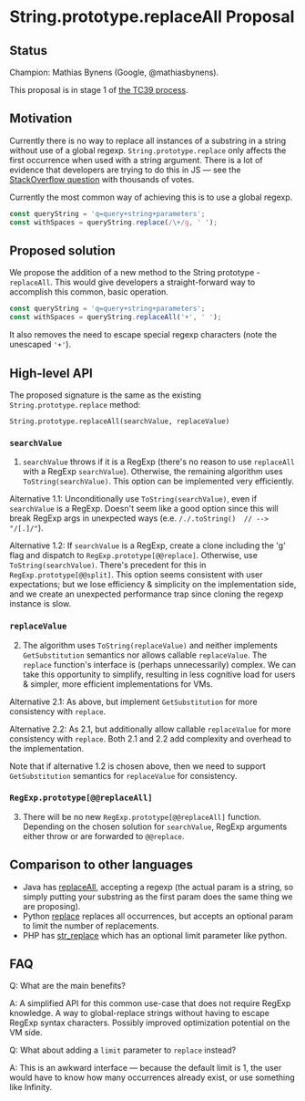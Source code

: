 # String.prototype.replaceAll Proposal

## Status

Champion: Mathias Bynens (Google, @mathiasbynens).

This proposal is in stage 1 of [the TC39 process](https://tc39.github.io/process-document/).


## Motivation

Currently there is no way to replace all instances of a substring in a string without use of a global regexp.
`String.prototype.replace` only affects the first occurrence when used with a string argument. There is a lot of evidence that developers are trying to do this in JS — see the [StackOverflow question](https://stackoverflow.com/questions/1144783/how-to-replace-all-occurrences-of-a-string-in-javascript) with thousands of votes.

Currently the most common way of achieving this is to use a global regexp.

```js
const queryString = 'q=query+string+parameters';
const withSpaces = queryString.replace(/\+/g, ' ');
```

## Proposed solution

We propose the addition of a new method to the String prototype - `replaceAll`. This would give developers a straight-forward way to accomplish this common, basic operation.

```js
const queryString = 'q=query+string+parameters';
const withSpaces = queryString.replaceAll('+', ' ');
```

It also removes the need to escape special regexp characters (note the unescaped `'+'`).

## High-level API

The proposed signature is the same as the existing `String.prototype.replace` method:

`String.prototype.replaceAll(searchValue, replaceValue)`

### `searchValue`

1. `searchValue` throws if it is a RegExp (there's no reason to use `replaceAll` with a RegExp `searchValue`). Otherwise, the remaining algorithm uses `ToString(searchValue)`. This option can be implemented very efficiently.

Alternative 1.1: Unconditionally use `ToString(searchValue)`, even if `searchValue` is a RegExp. Doesn't seem like a good option since this will break RegExp args in unexpected ways (e.e. `/./.toString()  // --> "/[.]/"`).

Alternative 1.2: If `searchValue` is a RegExp, create a clone including the 'g' flag and dispatch to `RegExp.prototype[@@replace]`. Otherwise, use `ToString(searchValue)`. There's precedent for this in `RegExp.prototype[@@split]`. This option seems consistent with user expectations; but we lose efficiency & simplicity on the implementation side, and we create an unexpected performance trap since cloning the regexp instance is slow.

### `replaceValue`

2. The algorithm uses `ToString(replaceValue)` and neither implements `GetSubstitution` semantics nor allows callable `replaceValue`. The `replace` function's interface is (perhaps unnecessarily) complex. We can take this opportunity to simplify, resulting in less cognitive load for users & simpler, more efficient implementations for VMs.

Alternative 2.1: As above, but implement `GetSubstitution` for more consistency with `replace`.

Alternative 2.2: As 2.1, but additionally allow callable `replaceValue` for more consistency with `replace`. Both 2.1 and 2.2 add complexity and overhead to the implementation.

Note that if alternative 1.2 is chosen above, then we need to support `GetSubstitution` semantics for `replaceValue` for consistency.

### `RegExp.prototype[@@replaceAll]`

3. There will be no new `RegExp.prototype[@@replaceAll]` function. Depending on the chosen solution for `searchValue`, RegExp arguments either throw or are forwarded to `@@replace`.

## Comparison to other languages

* Java has [replaceAll](https://docs.oracle.com/javase/7/docs/api/java/lang/String.html#replaceAll(java.lang.String,%20java.lang.String)), accepting a regexp (the actual param is a string, so simply putting your substring as the first param does the same thing we are proposing).
* Python [replace](https://www.tutorialspoint.com/python/string_replace.htm) replaces all occurrences, but accepts an optional param to limit the number of replacements.
* PHP has [str_replace](http://php.net/manual/en/function.str-replace.php) which has an optional limit parameter like python.


## FAQ

Q: What are the main benefits? 

A: A simplified API for this common use-case that does not require RegExp knowledge. A way to global-replace strings without having to escape RegExp syntax characters. Possibly improved optimization potential on the VM side.

Q: What about adding a `limit` parameter to `replace` instead?

A: This is an awkward interface — because the default limit is 1, the user would have to know how many occurrences already exist, or use something like Infinity.
